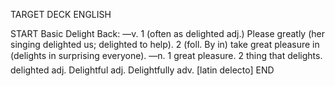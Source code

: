 TARGET DECK
ENGLISH

START
Basic
Delight
Back: —v. 1 (often as delighted adj.) Please greatly (her singing delighted us; delighted to help). 2 (foll. By in) take great pleasure in (delights in surprising everyone). —n. 1 great pleasure. 2 thing that delights.  delighted adj. Delightful adj. Delightfully adv. [latin delecto]
END
